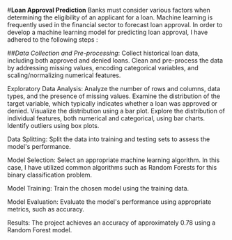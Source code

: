 #**Loan Approval Prediction**
Banks must consider various factors when determining the eligibility of an applicant for a loan. Machine learning is frequently used in the financial sector to forecast loan approval. In order to develop a machine learning model for predicting loan approval, I have adhered to the following steps : 

##*Data Collection and Pre-processing*:
Collect historical loan data, including both approved and denied loans.
Clean and pre-process the data by addressing missing values, encoding categorical variables, and scaling/normalizing numerical features.

Exploratory Data Analysis:
Analyze the number of rows and columns, data types, and the presence of missing values.
Examine the distribution of the target variable, which typically indicates whether a loan was approved or denied. Visualize the distribution using a bar plot.
Explore the distribution of individual features, both numerical and categorical, using bar charts. Identify outliers using box plots.

Data Splitting:
Split the data into training and testing sets to assess the model's performance.

Model Selection:
Select an appropriate machine learning algorithm. In this case, I have utilized common algorithms such as Random Forests for this binary classification problem.

Model Training:
Train the chosen model using the training data.

Model Evaluation:
Evaluate the model's performance using appropriate metrics, such as accuracy.

Results: The project achieves an accuracy of approximately 0.78 using a Random Forest model.

